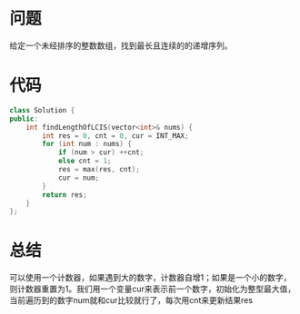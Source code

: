 # 问题 #
给定一个未经排序的整数数组，找到最长且连续的的递增序列。
# 代码 #
```C++
class Solution {
public:
    int findLengthOfLCIS(vector<int>& nums) {
        int res = 0, cnt = 0, cur = INT_MAX;
        for (int num : nums) {
            if (num > cur) ++cnt;
            else cnt = 1;
            res = max(res, cnt);
            cur = num;
        }
        return res;
    }
};
```
# 总结 #
可以使用一个计数器，如果遇到大的数字，计数器自增1；如果是一个小的数字，则计数器重置为1。我们用一个变量cur来表示前一个数字，初始化为整型最大值，当前遍历到的数字num就和cur比较就行了，每次用cnt来更新结果res